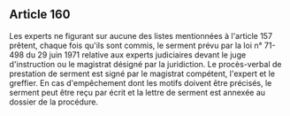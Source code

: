 Article 160
----
Les experts ne figurant sur aucune des listes mentionnées à l'article 157
prêtent, chaque fois qu'ils sont commis, le serment prévu par la loi n° 71-498
du 29 juin 1971 relative aux experts judiciaires devant le juge d'instruction ou
le magistrat désigné par la juridiction. Le procès-verbal de prestation de
serment est signé par le magistrat compétent, l'expert et le greffier. En cas
d'empêchement dont les motifs doivent être précisés, le serment peut être reçu
par écrit et la lettre de serment est annexée au dossier de la procédure.
